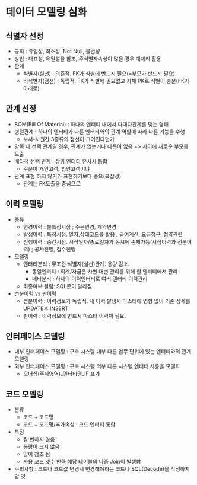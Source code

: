 # 데이터 모델링 심화

## 식별자 선정

- 규칙 : 유일성, 최소성, Not Null, 불변성
- 방법 : 대표성, 유일성을 참조, 주식별자속성이 많을 경우 대체키 활용
- 관계
  - 식별자(실선) : 의존적. FK가 식별에 반드시 필요(=부모가 반드시 필요).
  - 비식별자(점선) : 독립적. FK가 식별에 필요없고 자체 PK로 식별이 충분(FK가 아래로).

## 관계 선정

- BOM(Bill Of Material) : 하나의 엔터티 내에서 다대다관계를 맺는 형태
- 병렬관계 : 하나의 엔터티가 다른 엔터티와의 관계 역할에 따라 다른 기능을 수행
  - 부서-사원간 3종류의 점선이 그어진다던가
- 양쪽 다 선택 관계일 경우, 관계가 없는거나 다름이 없음 => 사이에 새로운 부모를 도출
- 배타적 선택 관계 : 상위 엔터티 유사시 통합
  - 주문이 개인고객, 법인고객이냐
- 관계 표현 하지 않기가 표현하기보다 중요(복잡성)
  - 관계는 FK도출을 중심으로

## 이력 모델링

- 종류
  - 변경이력 : 불특정시점 ; 주문변경, 계약변경
  - 발생이력 : 특정시점. 일자,상태코드를 활용 ; 급여계산, 요금청구, 청약관련
  - 진행이력 : 중간시점. 시작일자/종료일자가 동시에 존재가능(시점이력과 선분이력) ; 공사진행, 접수진행
- 모델링
  - 엔터티분리 : 무조건 식별자(실선)관계. 용량 감소.
    - 동일엔터티 : 회계/자금은 차변 대변 관리를 위해 한 엔터티에서 관리
    - 메타분리 : 하나의 이력엔터티로 여러 엔터티 이력관리
  - 최종여부 컬럼: SQL문이 달라짐
- 선분이력 vs 판이력
  - 선분이력 : 이력정보가 독립적. 새 이력 발생시 마스터에 영향 없이 기존 상세를 UPDATE후 INSERT
  - 판이력 : 이력정보에 반드시 마스터 이력이 필요.

## 인터페이스 모델링

- 내부 인터페이스 모델링 : 구축 시스템 내부 다른 업무 단위에 있는 엔터티와의 관계 모델링
- 외부 인터페이스 모델링 : 구축 시스템 외부 다른 시스템 엔터티 사용을 모델화
  - 오너십(주제영역)_엔터티명_IF 표기

## 코드 모델링

- 분류
  - 코드 + 코드명
  - 코드 + 코드명/추가속성 : 코드 엔터티 통합
- 특징
  - 잘 변하지 않음
  - 용량이 크지 않음
  - 많이 참조 됨
  - 사용 코드 갯수 만큼 해당 테이블의 다중 Join이 발생함
- 주의사항 : 코드나 코드값 변경시 변경해야하는 코드나 SQL(Decode)을 작성하지 말 것
